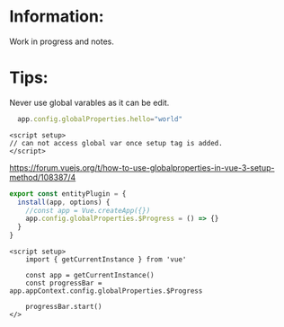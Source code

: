 
# Information:
  Work in progress and notes.


# Tips:
  Never use global varables as it can be edit.

```js
  app.config.globalProperties.hello="world"
```
```vue
<script setup>
// can not access global var once setup tag is added.
</script>
```




https://forum.vuejs.org/t/how-to-use-globalproperties-in-vue-3-setup-method/108387/4

```js
export const entityPlugin = {
  install(app, options) {
    //const app = Vue.createApp({})
    app.config.globalProperties.$Progress = () => {}
  }
}
```

```vue
<script setup>
    import { getCurrentInstance } from 'vue'

    const app = getCurrentInstance()
    const progressBar = app.appContext.config.globalProperties.$Progress

    progressBar.start()
</>


```